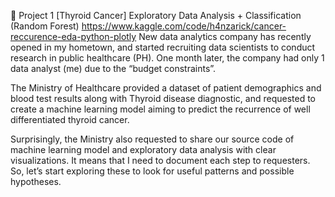 🧬 Project 1 [Thyroid Cancer]
Exploratory Data Analysis + Classification (Random Forest)
https://www.kaggle.com/code/h4nzarick/cancer-reccurence-eda-python-plotly
New data analytics company has recently opened in my hometown, and started recruiting data scientists to conduct research in public healthcare (PH). One month later, the company had only 1 data analyst (me) due to the “budget constraints”.

The Ministry of Healthcare provided a dataset of patient demographics and blood test results along with Thyroid disease diagnostic, and requested to create a machine learning model aiming to predict the recurrence of well differentiated thyroid cancer.

Surprisingly, the Ministry also requested to share our source code of machine learning model and exploratory data analysis with clear visualizations. It means that I need to document each step to requesters. So, let’s start exploring these to look for useful patterns and possible hypotheses.
